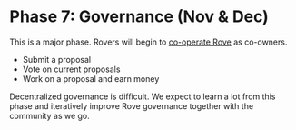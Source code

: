 # Phase 7: Governance (Nov & Dec)

This is a major phase. Rovers will begin to [co-operate Rove](broken-reference) as co-owners.

* Submit a proposal
* Vote on current proposals
* Work on a proposal and earn money

Decentralized governance is difficult. We expect to learn a lot from this phase and iteratively improve Rove governance together with the community as we go.
